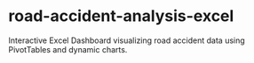# road-accident-analysis-excel
Interactive Excel Dashboard visualizing road accident data using PivotTables and dynamic charts.
